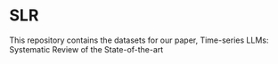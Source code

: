 # SLR
This repository contains the datasets for our paper, Time-series LLMs: Systematic Review of the State-of-the-art